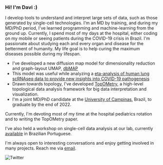### Hi! I'm Davi :)

I develop tools to understand and interpret large sets of data, such as those generated by single-cell technologies.
I'm an MD by training, and during my MD/PhD period, I've learned programming and machine-learning from the ground up. 
Currently, I spend most of my days at the hospital, either coding on my mobile or seeing patients during the COVID-19 crisis in Brazil. I'm passionate about studying each and every organ and disease for the betterment of humanity. My life goal is to help curing the maximum diseases possible during my lifespan.


- I've developed a new diffusion map model for dimensionality reduction and graph-layout UMAP, [dbMAP](https://github.com/davisidarta/dbMAP)
- This model was useful while analyzing a [eta-analysis of human lung scRNAseq data to provide new insights into COVID-19 pathogenesis](https://doi.org/10.1038/s41598-020-76488-2)
- Drawn towards topology, I've developed [TopOMetry](https://github.com/davisidarta/topometry), a high-level topological data analysis framework for big data interpretation and visualization. 
- I'm a joint MD/PhD candidate at the [University of Campinas](https://www.unicamp.br/unicamp/), Brazil, to graduate by the end of 2022. 

Currently, I'm devoting most of my time at the hospital pediatrics rotation and to writing the TopOMetry paper.

I've also held a workshop on single-cell data analysis at our lab, currently [available](https://github.com/OCRC/TreinamentoSingleCell) in Brazilian Portuguese. 

I'm always open to interesting conversations and enjoy getting involved in many projects. Reach me via [email](mailto:davisidarta@fcm.unicamp.br). 

![Twitter](https://img.shields.io/twitter/url/https/twitter.com/DaviSidarta.svg?label=Follow%20%40davisidarta&style=social)





<!--
**davisidarta/davisidarta** is a ✨ _special_ ✨ repository because its `README.md` (this file) appears on your GitHub profile.
